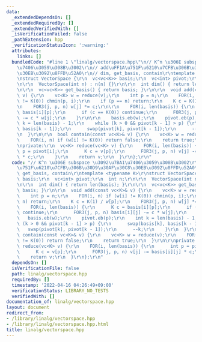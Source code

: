 ```yaml
---
data:
  _extendedDependsOn: []
  _extendedRequiredBy: []
  _extendedVerifiedWith: []
  _isVerificationFailed: false
  _pathExtension: hpp
  _verificationStatusIcon: ':warning:'
  attributes:
    links: []
  bundledCode: "#line 1 \"linalg/vectorspace.hpp\"\n// K^n \u306E subspace \u3092\u7BA1\
    \u7406\u3059\u308B\u3002\r\n// add\uFF1A\u751F\u6210\u7CFB\u306B\u30D9\u30AF\u30C8\
    \u30EB\u3092\u8FFD\u52A0\r\n// dim, get_basis, contain\r\ntemplate <typename K>\r\
    \nstruct VectorSpace {\r\n  vc<vc<K>> basis;\r\n  vc<int> pivot;\r\n  int n;\r\
    \n\r\n  VectorSpace(int n) : n(n) {}\r\n\r\n  int dim() { return len(basis); }\r\
    \n\r\n  vc<vc<K>> get_basis() { return basis; }\r\n\r\n  void add(const vc<K>&\
    \ v) {\r\n    vc<K> w = reduce(v);\r\n    int p = n;\r\n    FOR(i, n) if (w[i]\
    \ != K(0)) chmin(p, i);\r\n    if (p == n) return;\r\n    K c = K(1) / w[p];\r\
    \n    FOR3(j, p, n) w[j] *= c;\r\n\r\n    FOR(i, len(basis)) {\r\n      K c =\
    \ basis[i][p];\r\n      if (c == K(0)) continue;\r\n      FOR3(j, p, n) basis[i][j]\
    \ -= c * w[j];\r\n    }\r\n\r\n    basis.eb(w);\r\n    pivot.eb(p);\r\n    int\
    \ k = len(basis) - 1;\r\n    while (k > 0 && pivot[k - 1] > p) {\r\n      swap(basis[k],\
    \ basis[k - 1]);\r\n      swap(pivot[k], pivot[k - 1]);\r\n      --k;\r\n    }\r\
    \n  }\r\n\r\n  bool contain(const vc<K>& v) {\r\n    vc<K> w = reduce(v);\r\n\
    \    FOR(i, n) if (w[i] != K(0)) return false;\r\n    return true;\r\n  }\r\n\r\
    \nprivate:\r\n  vc<K> reduce(vc<K> v) {\r\n    FOR(i, len(basis)) {\r\n      int\
    \ p = pivot[i];\r\n      K c = v[p];\r\n      FOR3(j, p, n) v[j] -= basis[i][j]\
    \ * c;\r\n    }\r\n    return v;\r\n  }\r\n};\r\n"
  code: "// K^n \u306E subspace \u3092\u7BA1\u7406\u3059\u308B\u3002\r\n// add\uFF1A\
    \u751F\u6210\u7CFB\u306B\u30D9\u30AF\u30C8\u30EB\u3092\u8FFD\u52A0\r\n// dim,\
    \ get_basis, contain\r\ntemplate <typename K>\r\nstruct VectorSpace {\r\n  vc<vc<K>>\
    \ basis;\r\n  vc<int> pivot;\r\n  int n;\r\n\r\n  VectorSpace(int n) : n(n) {}\r\
    \n\r\n  int dim() { return len(basis); }\r\n\r\n  vc<vc<K>> get_basis() { return\
    \ basis; }\r\n\r\n  void add(const vc<K>& v) {\r\n    vc<K> w = reduce(v);\r\n\
    \    int p = n;\r\n    FOR(i, n) if (w[i] != K(0)) chmin(p, i);\r\n    if (p ==\
    \ n) return;\r\n    K c = K(1) / w[p];\r\n    FOR3(j, p, n) w[j] *= c;\r\n\r\n\
    \    FOR(i, len(basis)) {\r\n      K c = basis[i][p];\r\n      if (c == K(0))\
    \ continue;\r\n      FOR3(j, p, n) basis[i][j] -= c * w[j];\r\n    }\r\n\r\n \
    \   basis.eb(w);\r\n    pivot.eb(p);\r\n    int k = len(basis) - 1;\r\n    while\
    \ (k > 0 && pivot[k - 1] > p) {\r\n      swap(basis[k], basis[k - 1]);\r\n   \
    \   swap(pivot[k], pivot[k - 1]);\r\n      --k;\r\n    }\r\n  }\r\n\r\n  bool\
    \ contain(const vc<K>& v) {\r\n    vc<K> w = reduce(v);\r\n    FOR(i, n) if (w[i]\
    \ != K(0)) return false;\r\n    return true;\r\n  }\r\n\r\nprivate:\r\n  vc<K>\
    \ reduce(vc<K> v) {\r\n    FOR(i, len(basis)) {\r\n      int p = pivot[i];\r\n\
    \      K c = v[p];\r\n      FOR3(j, p, n) v[j] -= basis[i][j] * c;\r\n    }\r\n\
    \    return v;\r\n  }\r\n};\r\n"
  dependsOn: []
  isVerificationFile: false
  path: linalg/vectorspace.hpp
  requiredBy: []
  timestamp: '2022-04-16 04:26:49+09:00'
  verificationStatus: LIBRARY_NO_TESTS
  verifiedWith: []
documentation_of: linalg/vectorspace.hpp
layout: document
redirect_from:
- /library/linalg/vectorspace.hpp
- /library/linalg/vectorspace.hpp.html
title: linalg/vectorspace.hpp
---
```

